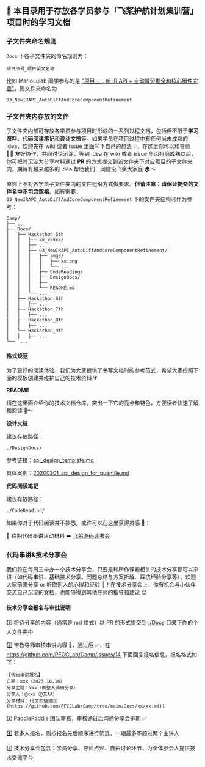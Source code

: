 ## 📖 本目录用于存放各学员参与「飞桨护航计划集训营」项目时的学习文档

### 子文件夹命名规则
`Docs` 下各子文件夹的命名规则为：
```
项目序号_项目英文名称
```

比如 MarioLulab 同学参与的是 ["项目三：新 IR API + 自动微分推全和核心组件完善"](https://github.com/PaddlePaddle/community/blob/master/hackathon/hackathon_5th/%E3%80%90PaddlePaddle%20Hackathon%205th%E3%80%91%E9%A3%9E%E6%A1%A8%E6%8A%A4%E8%88%AA%E8%AE%A1%E5%88%92%E9%9B%86%E8%AE%AD%E8%90%A5%E9%A1%B9%E7%9B%AE%E5%90%88%E9%9B%86.md#%E9%A1%B9%E7%9B%AE%E4%B8%89%E6%96%B0-ir-api--%E8%87%AA%E5%8A%A8%E5%BE%AE%E5%88%86%E6%8E%A8%E5%85%A8%E5%92%8C%E6%A0%B8%E5%BF%83%E7%BB%84%E4%BB%B6%E5%AE%8C%E5%96%84)，则文件夹命名为
```
03_NewIRAPI_AutoDiffAndCoreComponentRefinement
```

### 子文件夹内存放的文件
子文件夹内部可存放各学员参与项目时形成的一系列过程文档，包括但不限于**学习资料**、**代码阅读笔记**和**设计文档**等。如果学员在项目过程中有任何尚未成熟的 idea，欢迎先在 wiki 或者 issue 里面写下自己的想法 💡，在这里你可以和导师 🧑‍🏫 友好协作，共同讨论沉淀。等到 idea 在 wiki 或者 issue 里面打磨成熟以后，你可把其沉淀为分享材料通过 **PR** 的方式提交到该文件夹下对应项目的子文件夹内，期待有越来越多的 idea 帮助我们一同建设飞桨大家庭 🏠～

原则上不对各学员子文件夹内的文件组织方式做要求。**但请注意：请保证提交的文件名中不包含空格**。如有需要，`03_NewIRAPI_AutoDiffAndCoreComponentRefinement` 下的文件夹结构可作为参考：
```
Camp/
├── ...
├── Docs/
│   ├── Hackathon_5th
│   │   ├── xx_xxxxx/
│   │   ├── ...
│   │   ├── 03_NewIRAPI_AutoDiffAndCoreComponentRefinement/
│   │   │   ├── imgs/
│   │   │   │   ├── xx.png
│   │   │   │   └── ...
│   │   │   ├── CodeReading/
│   │   │   ├── DesignDocs/
│   │   │   ├── ...
│   │   │   └── README.md
│   │   └── ...
│   ├── Hackathon_6th
│   │   ├── ...
|   ├── Hackathon_7th
│   │   ├── ...
|   ├── Hackathon_8th
│   │   ├── ...
|   └── Hackathon_9th
│   │   ├── ...
└──  ...
```

#### 格式规范
为了更好的阅读体验，我们为大家提供了书写文档时的参考范式，希望大家按照下面的模板创建并维护自己的技术资料 💗

**README**

请在这里面介绍你的技术文档仓库，突出一下它的亮点和特色，方便读者快速了解和阅读 📖～

**设计文档**

建议存放路径：

```
./DesignDocs/
```


参考链接：[api_design_template.md](https://github.com/PaddlePaddle/community/blob/master/rfcs/APIs/api_design_template.md)

具体案例：[20200301_api_design_for_quantile.md](https://github.com/PaddlePaddle/community/blob/master/rfcs/APIs/20200301_api_design_for_quantile.md)

**代码阅读笔记**

建议存放路径：

```
./CodeReading/
```

如果你对于代码阅读并不熟悉，或许可以在这里获得灵感 🔮：

🌟 往期代码串讲活动材料 ➡️ [飞桨源码读书会](https://github.com/PaddlePaddle/community/tree/master/pfcc/paddle-code-reading)

### 代码串讲&技术分享会

我们将在每周三举办一个技术分享会，只要是和所作课题相关的技术分享都可以来讲（如代码串讲、基础技术分享、问题总结与方案拆解、踩坑经验分享等），欢迎大家前来分享 or 听取别人的心得和经验 👏！在技术分享会上，你有机会与小伙伴交流自己沉淀的文档，也能够得到其他导师的指导和建议 😊

#### 技术分享会报名与审批说明

1️⃣ 将待分享的内容（通常是 md 格式）以 PR 的形式提交到 [./Docs](https://github.com/PFCCLab/Camp/tree/main/Docs) 目录下你的个人文件夹中

2️⃣ 带教导师审核串讲内容 📄，通过后 ✅，在 https://github.com/PFCCLab/Camp/issues/14 下面回复报名信息，报名格式如下：
```
【代码串讲报名】
日期：xxx（2023.10.16）
分享主题：xxx（面壁人调研分享）
分享人：@xxx（@艾AA）
分享材料：([文档链接🔗](https://github.com/PFCCLab/Camp/tree/main/Docs/xx/xx.md))
```

3️⃣ PaddlePaddle 团队审核，审核通过后沟通分享会排期 ✅

4️⃣ 若多人报名，则按报名先后顺序进行筛选，一期最多不超过两个主讲人

5️⃣ 技术分享会包含：学员分享、导师点评、自由讨论环节，为全体参会人提供技术交流平台

